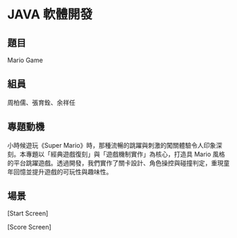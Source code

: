 # JAVA 軟體開發

## 題目
Mario Game

## 組員

周柏儒、張育銓、余祥任

## 專題動機

小時候遊玩《Super Mario》時，那種流暢的跳躍與刺激的闖關體驗令人印象深刻。本專題以「經典遊戲復刻」與「遊戲機制實作」為核心，打造具 Mario 風格的平台跳躍遊戲。透過開發，我們實作了關卡設計、角色操控與碰撞判定，重現童年回憶並提升遊戲的可玩性與趣味性。

## 場景

[Start Screen]

[Score Screen]